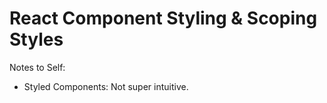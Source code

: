 # React Component Styling & Scoping Styles


Notes to Self:

- Styled Components: Not super intuitive. 